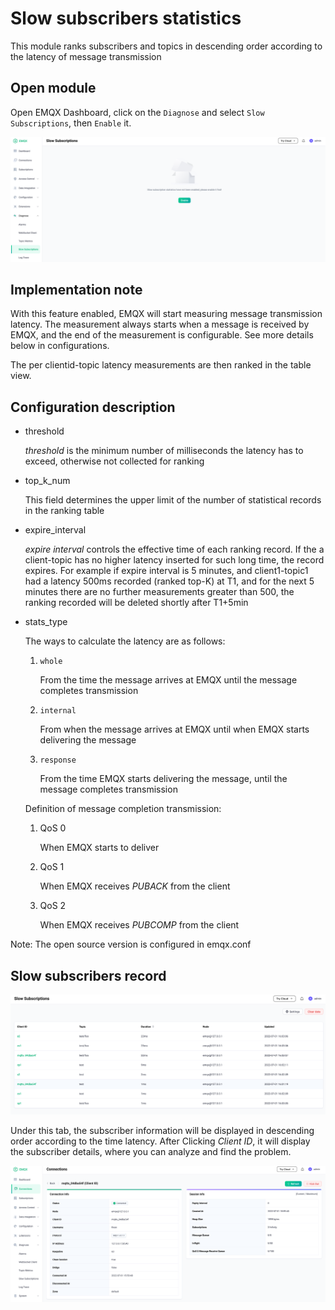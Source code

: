 # Slow subscribers statistics

This module ranks subscribers and topics in descending order according to the latency of message transmission


## Open module

Open EMQX Dashboard, click on the `Diagnose` and select `Slow Subscriptions`, then `Enable` it.

![image](./assets/slow_subscribers_statistics_1.png)

## Implementation note

With this feature enabled, EMQX will start measuring message transmission latency.
The measurement always starts when a message is received by EMQX, and the end of the measurement is configurable.
See more details below in configurations.

The per clientid-topic latency measurements are then ranked in the table view.

## Configuration description

-   threshold

     *threshold* is the minimum number of milliseconds the latency has to exceed, otherwise not collected for ranking

-   top\_k\_num

    This field determines the upper limit of the number of statistical records in the ranking table

-   expire\_interval

    *expire interval* controls the effective time of each ranking record. If the a client-topic has no higher latency inserted for such long time, the record expires. For example if expire interval is 5 minutes, and client1-topic1 had a latency 500ms recorded (ranked top-K) at T1, and for the next 5 minutes there are no further measurements greater than 500, the ranking recorded will be deleted shortly after T1+5min

-   stats\_type

    The ways to calculate the latency are as follows:

    1.  `whole`

        From the time the message arrives at EMQX until the message completes transmission

    2.  `internal`

        From when the message arrives at EMQX until when EMQX starts delivering the message

    3.  `response`

        From the time EMQX starts delivering the message, until the message completes transmission

    Definition of message completion transmission:

    1.  QoS 0

        When EMQX starts to deliver

    2.  QoS 1

        When EMQX receives *PUBACK* from the client

    3.  QoS 2

        When EMQX receives *PUBCOMP* from the client

Note: The open source version is configured in emqx.conf

## Slow subscribers record

![image](./assets/slow_subscribers_statistics_3.png)

Under this tab, the subscriber information will be displayed in descending order according to the time latency. After Clicking *Client ID*, it will display the subscriber details, where you can analyze and find the problem.

![image](./assets/slow_subscribers_statistics_4.png)

